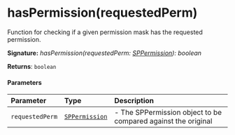 # hasPermission(requestedPerm)

Function for checking if a given permission mask has the requested permission.

**Signature:** _hasPermission(requestedPerm: [SPPermission](../sp-client-base/sppermission.md)): boolean_

**Returns**: `boolean`



#### Parameters


| Parameter	   | Type    | Description |
|:-------------|:---------------|:------------|
| `requestedPerm`    | [`SPPermission`](../sp-client-base/sppermission.md) | - The SPPermission object to be compared against the original |

